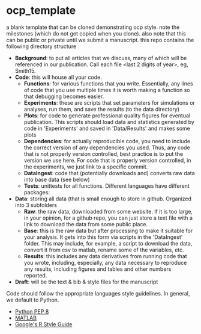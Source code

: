 # ocp_template
a blank template that can be cloned demonstrating ocp style.
note the milestones (which do not get copied when you clone).
also note that this can be public or private until we submit a manuscript.
this repo contains the following directory structure

- **Background**: to put all articles that we discuss, many of which will be referenced in our publication. Call each file <Last name of first author><last 2 digits of year>, eg, Smith15.
- **Code**: this will house all your code.
  - **Functions**: for various functions that you write. Essentially, any lines of code that you use multiple times it is worth making a function so that debugging becomes easier.
  - **Experiments**: these are scripts that set parameters for simulations or analyses, run them, and save the results (to the data directory)
  - **Plots**: for code to generate professional quality figures for eventual publication. This scripts should load data and statistics generated by code in 'Experiments' and saved in 'Data/Results' and makes some plots
  - **Dependencies**: for actually reproducible code, you need to include the correct version of any dependencies you used. Thus, any code that is not properly version controlled, best practice is to put the version we use here. For code that is properly version controlled, in the experiments, we just link to a specific commit.
  - **DataIngest**: code that (potentially downloads and) converts raw data into base data (see below)
  - **Tests**: unittests for all functions. Different languages have different packages:
- **Data**: storing all data (that is small enough to store in github. Organized into 3 subfolders
  - **Raw**: the raw data, downloaded from some website. If it is too large, in your opinion, for a github repo, you can just store a text file with a link to download the data from some public place.
  - **Base**: this is the raw data but after processing to make it suitable for your analysis. It gets into this form via scripts in the 'DataIngest' folder. This may include, for example, a script to download the data, convert it from csv to matlab, rename some of the variables, etc.
  - **Results**: this includes any data derivatives from running code that you wrote, including, especially, any data necessary to reproduce any results, including figures and tables and other numbers reported.
- **Draft**: will be the text & bib & style files for the manuscript
 

Code should follow the appropriate languages style guidelines.  In general, we default to Python.
  - [Python PEP 8](https://www.python.org/dev/peps/pep-0008)
  - [MATLAB](https://sites.google.com/site/matlabstyleguidelines/) 
  - [Google's R Style Guide](https://google-styleguide.googlecode.com/svn/trunk/Rguide.xml)

